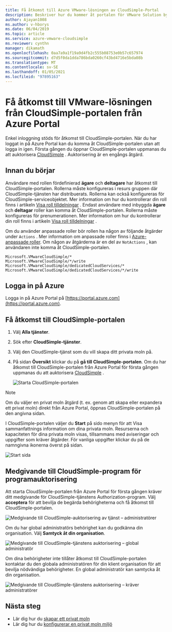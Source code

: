 ```yaml
---
title: Få åtkomst till Azure VMware-lösningen av CloudSimple-Portal
description: Beskriver hur du kommer åt portalen för VMware Solution by CloudSimple via Azure Portal
author: Ajayan1008
ms.author: v-hborys
ms.date: 06/04/2019
ms.topic: article
ms.service: azure-vmware-cloudsimple
ms.reviewer: cynthn
manager: dikamath
ms.openlocfilehash: 0aa7a9a1f19a9d4fb2c555b08753e0b57c657974
ms.sourcegitcommit: d7d5f0da1dda786bda0260cf43bd4716e5bda08b
ms.translationtype: MT
ms.contentlocale: sv-SE
ms.lasthandoff: 01/05/2021
ms.locfileid: "97895163"
---
```

# <a name="access-the-vmware-solution-by-cloudsimple-portal-from-the-azure-portal"></a>Få åtkomst till VMware-lösningen från CloudSimple-portalen från Azure Portal

Enkel inloggning stöds för åtkomst till CloudSimple-portalen. När du har loggat in på Azure Portal kan du komma åt CloudSimple-portalen utan att logga in igen. Första gången du öppnar CloudSimple-portalen uppmanas du att auktorisera [CloudSimple](#consent-to-cloudsimple-service-authorization-application) .  Auktorisering är en engångs åtgärd.

## <a name="before-you-begin"></a>Innan du börjar

Användare med rollen fördefinierad **ägare** och **deltagare** har åtkomst till CloudSimple-portalen.  Rollerna måste konfigureras i resurs gruppen där CloudSimple-tjänsten har distribuerats.  Rollerna kan också konfigureras för CloudSimple-serviceobjektet.  Mer information om hur du kontrollerar din roll finns i artikeln [Visa roll tilldelningar](../role-based-access-control/check-access.md) . Endast användare med inbyggda **ägare** och **deltagar** roller kan komma åt CloudSimple-portalen.  Rollerna måste konfigureras för prenumerationen.  Mer information om hur du kontrollerar din roll finns i artikeln [Visa roll tilldelningar](../role-based-access-control/check-access.md) .

Om du använder anpassade roller bör rollen ha någon av följande åtgärder under ```Actions``` .  Mer information om anpassade roller finns i [Azure-anpassade roller](../role-based-access-control/custom-roles.md).  Om någon av åtgärderna är en del av ```NotActions``` , kan användaren inte komma åt CloudSimple-portalen.

```
Microsoft.VMwareCloudSimple/*
Microsoft.VMwareCloudSimple/*/write
Microsoft.VMwareCloudSimple/dedicatedCloudServices/*
Microsoft.VMwareCloudSimple/dedicatedCloudServices/*/write
```

## <a name="sign-in-to-azure"></a>Logga in på Azure

Logga in på Azure Portal på [https://portal.azure.com](https://portal.azure.com).

## <a name="access-the-cloudsimple-portal"></a>Få åtkomst till CloudSimple-portalen

1. Välj **Alla tjänster**.

2. Sök efter **CloudSimple-tjänster**.

3. Välj den CloudSimple-tjänst som du vill skapa ditt privata moln på.

4. På sidan **Översikt** klickar du på **gå till CloudSimple-portalen**.  Om du har åtkomst till CloudSimple-portalen från Azure Portal för första gången uppmanas du att auktorisera [CloudSimple](#consent-to-cloudsimple-service-authorization-application) . 

    ![Starta CloudSimple-portalen](media/launch-cloudsimple-portal.png)

> [!NOTE]
> Om du väljer en privat moln åtgärd (t. ex. genom att skapa eller expandera ett privat moln) direkt från Azure Portal, öppnas CloudSimple-portalen på den angivna sidan.

I CloudSimple-portalen väljer du **Start** på sido menyn för att Visa sammanfattnings information om dina privata moln. Resurserna och kapaciteten för dina privata moln visas, tillsammans med aviseringar och uppgifter som kräver åtgärder. För vanliga uppgifter klickar du på de namngivna ikonerna överst på sidan.

![Start sida](media/cloudsimple-portal-home.png)

## <a name="consent-to-cloudsimple-service-authorization-application"></a>Medgivande till CloudSimple-program för programauktorisering

Att starta CloudSimple-portalen från Azure Portal för första gången kräver ditt medgivande för CloudSimple-tjänstens Authorization-program.  Välj **acceptera** för att bevilja de begärda behörigheterna och få åtkomst till CloudSimple-portalen.

![Medgivande till CloudSimple-auktorisering av tjänst – administratörer](media/cloudsimple-azure-consent.png)

Om du har global administratörs behörighet kan du godkänna din organisation.  Välj **Samtyck åt din organisation**.

![Medgivande till CloudSimple-tjänstens auktorisering – global administratör](media/cloudsimple-azure-consent-global-admin.png)

Om dina behörigheter inte tillåter åtkomst till CloudSimple-portalen kontaktar du den globala administratören för din klient organisation för att bevilja nödvändiga behörigheter.  En global administratör kan samtycka åt din organisation.

![Medgivande till CloudSimple-tjänstens auktorisering – kräver administratörer](media/cloudsimple-azure-consent-requires-administrator.png)

## <a name="next-steps"></a>Nästa steg

* Lär dig hur du [skapar ett privat moln](./create-private-cloud.md)
* Lär dig hur du [konfigurerar en privat moln miljö](quickstart-create-private-cloud.md)
